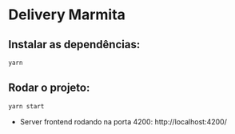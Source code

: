 # Delivery Marmita

## Instalar as dependências:

```bash
yarn
```

## Rodar o projeto:

```bash
yarn start
```

* Server frontend rodando na porta 4200: http://localhost:4200/



